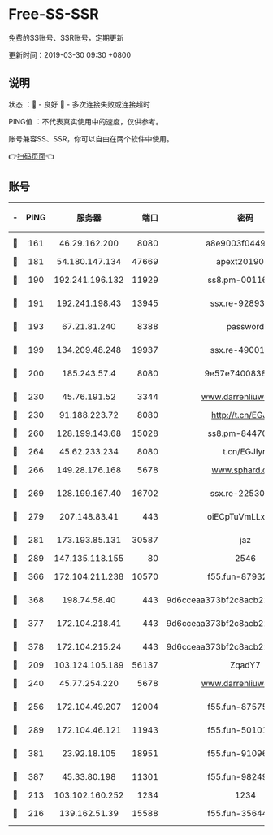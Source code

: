 # Free-SS-SSR

免费的SS账号、SSR账号，定期更新

更新时间：2019-03-30 09:30 +0800

## 说明

状态     ：🙂 - 良好 🙁 - 多次连接失败或连接超时

PING值   ：不代表真实使用中的速度，仅供参考。

账号兼容SS、SSR，你可以自由在两个软件中使用。

👉[扫码页面](https://liesauer.github.io/Free-SS-SSR/)👈

## 账号

|-|PING|服务器|端口|密码|加密方式|区域|
|:----:|:----:|:-----:|-----:|:----:|:----:|:----:|
|🙂|161|46.29.162.200|8080|a8e9003f0449cea5|chacha20-ietf|RU|
|🙂|181|54.180.147.134|47669|apext2019001|chacha20|KR|
|🙂|190|192.241.196.132|11929|ss8.pm-00116909|aes-256-cfb|US|
|🙂|191|192.241.198.43|13945|ssx.re-92893313|aes-256-cfb|US|
|🙂|193|67.21.81.240|8388|password|aes-256-cfb|US|
|🙂|199|134.209.48.248|19937|ssx.re-49001523|aes-256-cfb|US|
|🙂|200|185.243.57.4|8080|9e57e7400838a01e|chacha20-ietf|US|
|🙂|230|45.76.191.52|3344|www.darrenliuwei.com|aes-256-cfb|JP|
|🙂|230|91.188.223.72|8080|http://t.cn/EGJIyrl|rc4-md5|RU|
|🙂|260|128.199.143.68|15028|ss8.pm-84470034|aes-256-cfb|SG|
|🙂|264|45.62.233.234|8080|t.cn/EGJIyrl|rc4-md5|CA|
|🙂|266|149.28.176.168|5678|www.sphard.com|aes-256-cfb|AU|
|🙂|269|128.199.167.40|16702|ssx.re-22530324|aes-256-cfb|SG|
|🙂|279|207.148.83.41|443|oiECpTuVmLLxk4Ts|aes-256-cfb|AU|
|🙂|281|173.193.85.131|30587|jaz|aes-256-cfb|US|
|🙂|289|147.135.118.155|80|2546|chacha20|US|
|🙂|366|172.104.211.238|10570|f55.fun-87932091|aes-256-cfb|US|
|🙂|368|198.74.58.40|443|9d6cceaa373bf2c8acb22e60b6a58be6|aes-256-cfb|US|
|🙂|377|172.104.218.41|443|9d6cceaa373bf2c8acb22e60b6a58be6|aes-256-cfb|US|
|🙂|378|172.104.215.24|443|9d6cceaa373bf2c8acb22e60b6a58be6|aes-256-cfb|US|
|🙂|209|103.124.105.189|56137|ZqadY7|chacha20|US|
|🙂|240|45.77.254.220|5678|www.darrenliuwei.com|aes-256-cfb|SG|
|🙂|256|172.104.49.207|12004|f55.fun-87575174|aes-256-cfb|SG|
|🙂|289|172.104.46.121|11943|f55.fun-50101204|aes-256-cfb|SG|
|🙂|381|23.92.18.105|18951|f55.fun-91096122|aes-256-cfb|US|
|🙂|387|45.33.80.198|11301|f55.fun-98249734|aes-256-cfb|US|
|🙁|213|103.102.160.252|1234|1234|rc4-md5|JP|
|🙁|216|139.162.51.39|15588|f55.fun-35644357|aes-256-cfb|SG|
